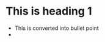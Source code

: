 <html>
  <h1> This is heading 1 </h1>
  
  <ul>
  <li> This is converted into bullet point <li>
  </ul>
  </html>
